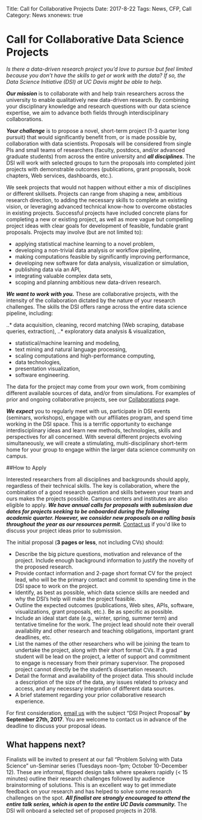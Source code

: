 Title: Call for Collaborative Projects
Date: 2017-8-22
Tags: News, CFP, Call
Category: News
xnonews: true

# Call for Collaborative Data Science Projects

*Is there a data-driven research project you’d love to pursue but feel limited because you don’t have the skills to get or work with the data?
If so, the Data Science Initiative (DSI) at UC Davis might be able to help.*


_**Our mission**_ is to collaborate with and help train researchers across the university to enable qualitatively new data-driven research. By combining your disciplinary knowledge and research questions with our data science expertise, we aim to advance both fields through interdisciplinary collaborations.


_**Your challenge**_ is to propose a novel, short-term project (1-3 quarter long pursuit) that would significantly benefit from, or is made possible by, collaboration with data scientists. Proposals will be considered from single PIs and small teams of researchers (faculty, postdocs, and/or advanced graduate students) from across the entire university and _**all disciplines**_. The DSI will work with selected groups to turn the proposals into completed joint projects with demonstrable outcomes (publications, grant proposals, book chapters, Web services, dashboards, etc.).


We seek projects that would not happen without either a mix of disciplines or different skillsets. Projects can range from shaping a new, ambitious research direction, to adding the necessary skills to complete an existing vision, or leveraging advanced technical know-how to overcome obstacles in existing projects. Successful projects have included concrete plans for completing a new or existing project, as well as more vague but compelling project ideas with clear goals for development of feasible, fundable grant proposals. Projects may involve (but are not limited to): 


* applying statistical machine learning to a novel problem, 
* developing a non-trivial data analysis or workflow pipeline,
* making computations feasible by significantly improving performance,
* developing new software for data analysis, visualization or simulation,
* publishing data via an API,
* integrating valuable complex data sets,
* scoping and planning ambitious new data-driven research.


_**We want to work with you.**_ These are collaborative projects, with the intensity of the collaboration dictated by the nature of your research challenges. The skills the DSI offers range across the entire data science pipeline, including:


..* data acquisition, cleaning, record matching (Web scraping, database queries, extraction),
..* exploratory data analysis & visualization,
* statistical/machine learning and modeling,
* text mining and natural language processing,
* scaling computations and high-performance computing,
* data technologies,
* presentation visualization,
* software engineering.


The data for the project may come from your own work, from combining different available sources of data, and/or from simulations. For examples of prior and ongoing collaborative projects, see our [Collaborations](http://dsi.ucdavis.edu/collaboration.html) page.


_**We expect**_ you to regularly meet with us, participate in DSI events (seminars, workshops), engage with our affiliates program, and spend time working in the DSI space. This is a terrific opportunity to exchange interdisciplinary ideas and learn new methods, technologies, skills and perspectives for all concerned. With several different projects evolving simultaneously, we will create a stimulating, multi-disciplinary short-term home for your group to engage within the larger data science community on campus.


##How to Apply

Interested researchers from all disciplines and backgrounds should apply, regardless of their technical skills. The key is collaboration, where the combination of a good research question and skills between your team and ours makes the projects possible. Campus centers and institutes are also eligible to apply. _**We have annual calls for proposals with submission due dates for projects seeking to be onboarded during the following academic quarter. However, we consider new proposals on a rolling basis throughout the year as our resources permit.**_ [Contact us](mailto:datascience@ucdavis.edu) if you'd like to discuss your project ideas prior to submission.


The initial proposal (**3 pages or less**, not including CVs) should:


* Describe the big picture questions, motivation and relevance of the project. Include enough background information to justify the novelty of the proposed research.
* Provide contact information and 2-page short format CV for the project lead, who will be the primary contact and commit to spending time in the DSI space to work on the project. 
* Identify, as best as possible, which data science skills are needed and why the DSI’s help will make the project feasible.
* Outline the expected outcomes (publications, Web sites, APIs, software, visualizations, grant proposals, etc.). Be as specific as possible.
* Include an ideal start date (e.g., winter, spring, summer term) and tentative timeline for the work. The project lead should note their overall availability and other research and teaching obligations, important grant deadlines, etc.
* List the names of the other researchers who will be joining the team to undertake the project, along with their short format CVs. If a grad student will be lead on the project, a letter of support and commitment to engage is necessary from their primary supervisor. The proposed project cannot directly be the student’s dissertation research.
* Detail the format and availability of the project data. This should include a description of the size of the data, any issues related to privacy and access, and any necessary integration of different data sources. 
* A brief statement regarding your prior collaborative research experience.


For first consideration, [email us](mailto:datascience@ucdavis.edu) with the subject “DSI Project Proposal” **by September 27th, 2017**. You are welcome to contact us in advance of the deadline to discuss your proposal ideas.


## What happens next?

Finalists will be invited to present at our fall “Problem Solving with Data Science” un-Seminar series (Tuesdays noon-1pm; October 10-December 12). These are informal, flipped design talks where speakers rapidly (< 15 minutes) outline their research challenges followed by audience brainstorming of solutions. This is an excellent way to get immediate feedback on your research and has helped to solve some research challenges on the spot. _**All finalist are strongly encouraged to attend the entire talk series, which is open to the entire UC Davis community.**_ The DSI will onboard a selected set of proposed projects in 2018.







